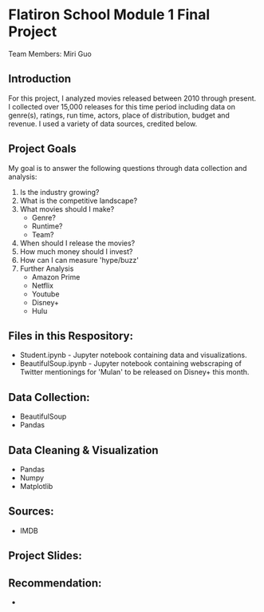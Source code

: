 # Flatiron School Module 1 Final Project

Team Members: Miri Guo

## Introduction

For this project, I analyzed movies released between 2010 through present. I collected over 15,000 releases for this time period including data on genre(s), ratings, run time, actors, place of distribution, budget and revenue. I used a variety of data sources, credited below.


## Project Goals

My goal is to answer the following questions through data collection and analysis:

1. Is the industry growing?
2. What is the competitive landscape?
3. What movies should I make?
	- Genre?
	- Runtime?
	- Team? 
4. When should I release the movies?
5. How much money should I invest?
6. How can I can measure 'hype/buzz'
6. Further Analysis
	- Amazon Prime
	- Netflix
	- Youtube
	- Disney+
	- Hulu
## Files in this Respository:

- Student.ipynb - Jupyter notebook containing data and visualizations.
- BeautifulSoup.ipynb - Jupyter notebook containing webscraping of Twitter mentionings for 'Mulan' to be released on Disney+ this month.

## Data Collection:
- BeautifulSoup
- Pandas

## Data Cleaning & Visualization
- Pandas
- Numpy
- Matplotlib

## Sources:
- IMDB

## Project Slides:


## Recommendation:
- 
